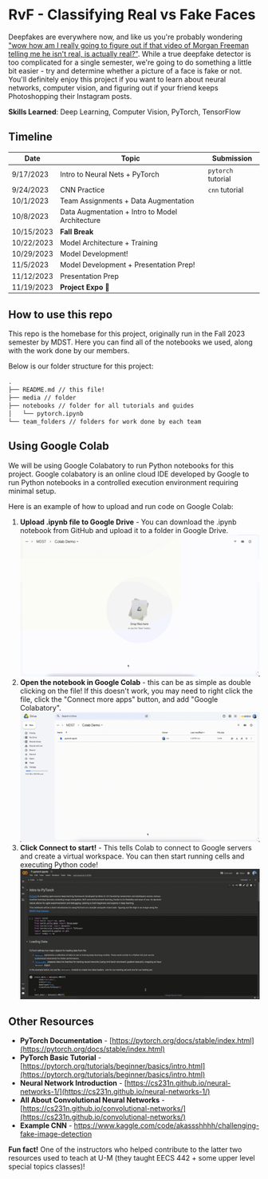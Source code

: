 # RvF - Classifying Real vs Fake Faces

Deepfakes are everywhere now, and like us you're probably wondering ["wow how am I really going to figure out if that video of Morgan Freeman telling me he isn't real, is actually real?"](https://youtu.be/oxXpB9pSETo). While a true deepfake detector is too complicated for a single semester, we're going to do something a little bit easier - try and determine whether a picture of a face is fake or not. You'll definitely enjoy this project if you want to learn about neural networks, computer vision, and figuring out if your friend keeps Photoshopping their Instagram posts.

**Skills Learned**: Deep Learning, Computer Vision, PyTorch, TensorFlow

## Timeline

| Date       | Topic                                           | Submission         |
| ---------- | ----------------------------------------------- | ------------------ |
| 9/17/2023  | Intro to Neural Nets + PyTorch                  | `pytorch` tutorial |
| 9/24/2023  | CNN Practice                                    | `cnn` tutorial     |
| 10/1/2023  | Team Assignments + Data Augmentation            |                    |
| 10/8/2023  | Data Augmentation + Intro to Model Architecture |                    |
| 10/15/2023 | **Fall Break**                                  |                    |
| 10/22/2023 | Model Architecture + Training                   |                    |
| 10/29/2023 | Model Development!                              |                    |
| 11/5/2023  | Model Development + Presentation Prep!          |                    |
| 11/12/2023 | Presentation Prep                               |                    |
| 11/19/2023 | **Project Expo 🎉**                             |                    |

## How to use this repo

This repo is the homebase for this project, originally run in the Fall 2023 semester by MDST. Here you can find all of the notebooks we used, along with the work done by our members.

Below is our folder structure for this project:

```
.
├── README.md // this file!
├── media // folder
├── notebooks // folder for all tutorials and guides
│   └── pytorch.ipynb
└── team_folders // folders for work done by each team
```

## Using Google Colab

We will be using Google Colabatory to run Python notebooks for this project. Google colabatory is an online cloud IDE developed by Google to run Python notebooks in a controlled execution environment requiring minimal setup.

Here is an example of how to upload and run code on Google Colab:

1. **Upload .ipynb file to Google Drive** - You can download the .ipynb notebook from GitHub and upload it to a folder in Google Drive.
   ![Step 1: upload file to Google Drive](./media/step1.gif)
2. **Open the notebook in Google Colab** - this can be as simple as double clicking on the file! If this doesn't work, you may need to right click the file, click the "Connect more apps" button, and add "Google Colabatory".
   ![Step 2: click on file to open Google Colab](./media/step2.gif)
3. **Click Connect to start!** - This tells Colab to connect to Google servers and create a virtual workspace. You can then start running cells and executing Python code!
   ![Step 2: click on file to open Google Colab](./media/step3.gif)

## Other Resources
- **PyTorch Documentation** - [https://pytorch.org/docs/stable/index.html](https://pytorch.org/docs/stable/index.html)
- **PyTorch Basic Tutorial** - [https://pytorch.org/tutorials/beginner/basics/intro.html](https://pytorch.org/tutorials/beginner/basics/intro.html)
- **Neural Network Introduction** - [https://cs231n.github.io/neural-networks-1/](https://cs231n.github.io/neural-networks-1/)
- **All About Convolutional Neural Networks** - [https://cs231n.github.io/convolutional-networks/](https://cs231n.github.io/convolutional-networks/)
- **Example CNN** - https://www.kaggle.com/code/akassshhhh/challenging-fake-image-detection

**Fun fact!** One of the instructors who helped contribute to the latter two resources used to teach at U-M (they taught EECS 442 + some upper level special topics classes)!
